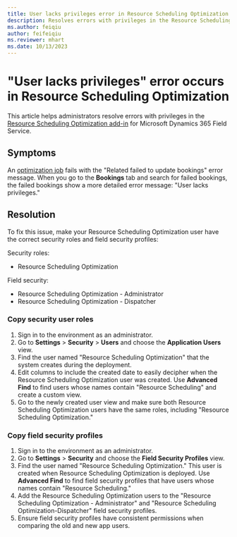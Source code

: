 ```yaml
---
title: User lacks privileges error in Resource Scheduling Optimization
description: Resolves errors with privileges in the Resource Scheduling Optimization add-in for Dynamics 365 Field Service.
ms.author: feiqiu
author: feifeiqiu
ms.reviewer: mhart
ms.date: 10/13/2023
---
```

# "User lacks privileges" error occurs in Resource Scheduling Optimization

This article helps administrators resolve errors with privileges in the [Resource Scheduling Optimization add-in](/dynamics365/field-service/rso-overview) for Microsoft Dynamics 365 Field Service.

## Symptoms

An [optimization job](/dynamics365/field-service/rso-schedule-optimization) fails with the "Related failed to update bookings" error message. When you go to the **Bookings** tab and search for failed bookings, the failed bookings show a more detailed error message: "User lacks privileges."

## Resolution

To fix this issue, make your Resource Scheduling Optimization user have the correct security roles and field security profiles:

Security roles:

- Resource Scheduling Optimization

Field security:

- Resource Scheduling Optimization - Administrator
- Resource Scheduling Optimization - Dispatcher

### Copy security user roles

1. Sign in to the environment as an administrator.
1. Go to **Settings** > **Security** > **Users** and choose the **Application Users** view.
1. Find the user named "Resource Scheduling Optimization" that the system creates during the deployment.
1. Edit columns to include the created date to easily decipher when the Resource Scheduling Optimization user was created. Use **Advanced Find** to find users whose names contain "Resource Scheduling" and create a custom view.
1. Go to the newly created user view and make sure both Resource Scheduling Optimization users have the same roles, including "Resource Scheduling Optimization."

### Copy field security profiles

1. Sign in to the environment as an administrator.
1. Go to **Settings** > **Security** and choose the **Field Security Profiles** view.
1. Find the user named "Resource Scheduling Optimization." This user is created when Resource Scheduling Optimization is deployed. Use **Advanced Find** to find field security profiles that have users whose names contain "Resource Scheduling."
1. Add the Resource Scheduling Optimization users to the "Resource Scheduling Optimization - Administrator" and "Resource Scheduling Optimization-Dispatcher" field security profiles.
1. Ensure field security profiles have consistent permissions when comparing the old and new app users.
